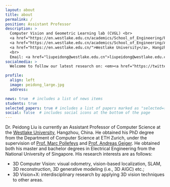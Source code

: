 ```yaml
---
layout: about
title: about
permalink: /
position: Assistant Professor
description: > 
  Computer Vision and Geometric Learning lab (CVGL) <br>
  <a href="https://en.westlake.edu.cn/academics/School_of_Engineering/Programs/AI/">Artificial Intelligence and Data Science (AI) Division</a><br>
  <a href="https://en.westlake.edu.cn/academics/School_of_Engineering/About/Overview/">School of Engineering </a> <br>
  <a href="https://en.westlake.edu.cn/">Westlake University</a>, Hangzhou, China
  <br>
  Email: <a href="liupeidong@westlake.edu.cn">liupeidong@westlake.edu.cn</a>
socialmedia: >
  Welcome to follow our latest research on: <em><a href="https://twitter.com/PeidongLiu_">Twitter</a></em>, <em><a href="https://github.com/WU-CVGL">Github</a></em>, <em><a href="https://www.zhihu.com/people/peterliueth">Zhihu</a></em> !!

profile:
  align: left
  image: peidong_large.jpg
  address: 

news: true  # includes a list of news items
students: true
selected_papers: true # includes a list of papers marked as "selected={true}"
social: false  # includes social icons at the bottom of the page
---
```


Dr. Peidong Liu is currently an Assistant Professor of Computer Science at the [Westlake University](https://en.westlake.edu.cn/), Hangzhou, China. He obtained his PhD degree from the Department of Computer Science at ETH Zurich, under the supervision of [Prof. Marc Pollefeys](https://people.inf.ethz.ch/pomarc/) and [Prof. Andreas Geiger](http://www.cvlibs.net/). He obtained both his master and bachelor degrees in Electrical Engineering from the National University of Singapore. His research interests are as follows:
- 3D Computer Vision: visual odometry, vision-based localization, SLAM, 3D reconstruction, 3D generative modeling (i.e., 3D AIGC) etc.;
- 3D Vision+X: interdisciplinary research by applying 3D vision techniques to other areas.



